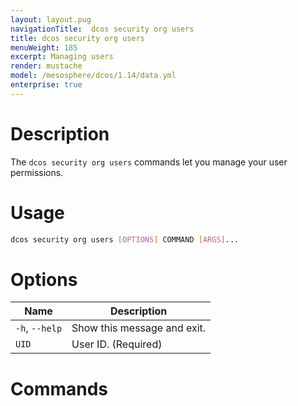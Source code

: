 ```yaml
---
layout: layout.pug
navigationTitle:  dcos security org users
title: dcos security org users
menuWeight: 185
excerpt: Managing users
render: mustache
model: /mesosphere/dcos/1.14/data.yml
enterprise: true
---
```


# Description

The `dcos security org users` commands let you manage your user permissions.

# Usage

```bash
dcos security org users [OPTIONS] COMMAND [ARGS]...
```


# Options
 
| Name |  Description |
|---------|-------------|
|  `-h`, `--help` |  Show this message and exit.|
| `UID` | User ID. (Required)|


# Commands
